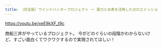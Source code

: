 ```yaml
---
title: （完全版）ウインドハンタープロジェクト ～ 風力と水素を活用したゼロエミッション事業 ～ - YouTube
---
```


https://youtu.be/xeE9kXF_t9c


商船三井がやっているプロジェクト。
今がどのぐらいの段階かわからないけど、すごい面白くてワクワクするので実現されてほしい！
